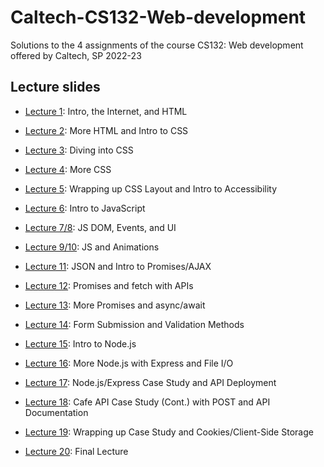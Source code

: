 # Caltech-CS132-Web-development

Solutions to the 4 assignments of the course CS132: Web development offered by Caltech, SP 2022-23

## Lecture slides

- [Lecture 1](https://eipsum.github.io/cs132/lectures/lec01-html-intro/index.html#/): Intro, the Internet, and HTML

- [Lecture 2](https://eipsum.github.io/cs132/lectures/lec02-html-ii-css/#/): More HTML and Intro to CSS

- [Lecture 3](https://eipsum.github.io/cs132/lectures/lec03-css-ii/index.html#/): Diving into CSS

- [Lecture 4](https://eipsum.github.io/cs132/lectures/lec04-more-css/index.html#/): More CSS

- [Lecture 5](https://eipsum.github.io/cs132/lectures/lec05-css-iii-more-layout/#/): Wrapping up CSS Layout and Intro to Accessibility

- [Lecture 6](https://eipsum.github.io/cs132/lectures/lec06-intro-js/index.html#/): Intro to JavaScript

- [Lecture 7/8](https://eipsum.github.io/cs132/lectures/lec07-08-js-dom-events-ui/index.html#/): JS DOM, Events, and UI

- [Lecture 9/10](https://eipsum.github.io/cs132/lectures/lec09-js-animations/index.html#/): JS and Animations

- [Lecture 11](https://eipsum.github.io/cs132/lectures/lec11-json-promises/index.html#/): JSON and Intro to Promises/AJAX

- [Lecture 12](https://eipsum.github.io/cs132/lectures/lec12-ajax-fetch/#/): Promises and fetch with APIs

- [Lecture 13](https://eipsum.github.io/cs132/lectures/lec13-async-await/index.html#/): More Promises and async/await

- [Lecture 14](https://eipsum.github.io/cs132/lectures/lec14-form-validation/index.html#/): Form Submission and Validation Methods

- [Lecture 15](https://eipsum.github.io/cs132/lectures/lec15-node-intro/index.html#/): Intro to Node.js

- [Lecture 16](https://eipsum.github.io/cs132/lectures/lec16-file-io/index.html#/): More Node.js with Express and File I/O

- [Lecture 17](https://eipsum.github.io/cs132/lectures/lec17-more-node/index.html#/): Node.js/Express Case Study and API Deployment

- [Lecture 18](https://eipsum.github.io/cs132/lectures/lec18-node-post-documentation/index.html#/): Cafe API Case Study (Cont.) with POST and API Documentation

- [Lecture 19](https://eipsum.github.io/cs132/lectures/lec19-cs-wrapup-and-cookies/index.html#/): Wrapping up Case Study and Cookies/Client-Side Storage

- [Lecture 20](https://eipsum.github.io/cs132/lectures/lec20-final-lecture/#/): Final Lecture